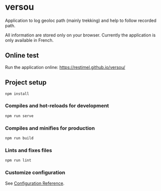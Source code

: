 # versou
Application to log geoloc path (mainly trekking) and help to follow recorded path.

All information are stored only on your browser.
Currently the application is only available in French.

## Online test

Run the application online: https://restimel.github.io/versou/

## Project setup
```
npm install
```

### Compiles and hot-reloads for development
```
npm run serve
```

### Compiles and minifies for production
```
npm run build
```

### Lints and fixes files
```
npm run lint
```

### Customize configuration
See [Configuration Reference](https://cli.vuejs.org/config/).
